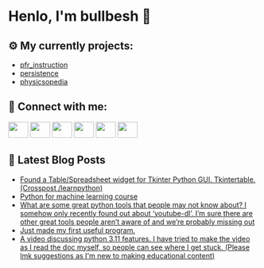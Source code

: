 # Henlo, I'm bullbesh 👋

## ⚙️ My currently projects:
- [pfr_instruction](https://github.com/bullbesh/pfr_instruction)
- [persistence](https://github.com/bullbesh/persistence)
- [physicsopedia](https://github.com/bullbesh/physicsopedia)

## 🔎 Connect with me:
[<img height="32" width="40" src="https://cdn.jsdelivr.net/npm/simple-icons@v5/icons/telegram.svg" />](https://t.me/bullbesh)
[<img height="32" width="40" src="https://cdn.jsdelivr.net/npm/simple-icons@v5/icons/vk.svg" />](https://vk.com/bullbesh)
[<img height="32" width="40" src="https://cdn.jsdelivr.net/npm/simple-icons@v5/icons/twitter.svg" />](https://twitter.com/bullbesh1)
[<img height="32" width="40" src="https://cdn.jsdelivr.net/npm/simple-icons@v5/icons/instagram.svg" />](https://www.instagram.com/bullbesh)
[<img height="32" width="40" src="https://cdn.jsdelivr.net/npm/simple-icons@v5/icons/reddit.svg" />](https://www.reddit.com/user/bullbesh)
[<img height="32" width="40" src="https://cdn.jsdelivr.net/npm/simple-icons@v5/icons/youtube.svg" />](https://www.youtube.com/channel/UCtfjRs6uzgq5mfm8S06WTcg)

## 📕 Latest Blog Posts
<!-- BLOG-POST-LIST:START -->
- [Found a Table/Spreadsheet widget for Tkinter Python GUI. Tkintertable.&lpar;Crosspost /learnpython&rpar;](https://www.reddit.com/r/Python/comments/rx6zi3/found_a_tablespreadsheet_widget_for_tkinter/)
- [Python for machine learning course](https://www.reddit.com/r/Python/comments/rx65pj/python_for_machine_learning_course/)
- [What are some great python tools that people may not know about? I somehow only recently found out about ‘youtube-dl’. I’m sure there are other great tools people aren’t aware of and we’re probably missing out](https://www.reddit.com/r/Python/comments/rx65ie/what_are_some_great_python_tools_that_people_may/)
- [Just made my first useful program.](https://www.reddit.com/r/Python/comments/rx5jrk/just_made_my_first_useful_program/)
- [A video discussing python 3.11 features. I have tried to make the video as I read the doc myself, so people can see where I get stuck. &lpar;Please lmk suggestions as I&#39;m new to making educational content&rpar;](https://www.reddit.com/r/Python/comments/rx4bbv/a_video_discussing_python_311_features_i_have/)
<!-- BLOG-POST-LIST:END -->
